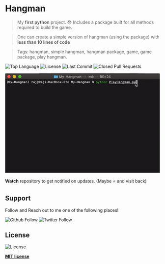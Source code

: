 # Hangman
> My **first python** project.  :flushed:
> Includes a package built for all methods required to build the game.

> One can create a simple version of hangman (using the package) with **less than 10 lines of code**

> Tags: hangman, simple hangman, hangman package, game, game package, play hangman.

![Top Language](https://img.shields.io/github/languages/top/RajD007/Hangman?style=for-the-badge) ![License](https://img.shields.io/github/license/RajD007/Hangman?style=for-the-badge) ![Last Commit](https://img.shields.io/github/last-commit/RajD007/Hangman?style=for-the-badge) ![Closed Pull Requests](https://img.shields.io/github/issues-pr-closed/RajD007/Hangman?style=for-the-badge)

![hangman-terminal-run](images/hangman-terminal.gif)

**Watch** repository to get notified on updates. (Maybe :star: and visit back)

## Support
Follow and Reach out to me one of the following places!

![Github Follow](https://img.shields.io/github/followers/RajD007?label=Follow&style=social) ![Twitter Follow](https://img.shields.io/twitter/follow/Raj_Dholakia001?label=Follow&style=social)

## License
![License](https://img.shields.io/github/license/RajD007/Hangman?style=for-the-badge)

**[MIT license](https://opensource.org/licenses/MIT)**
